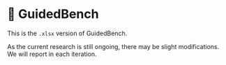 # 🚀 GuidedBench

This is the `.xlsx` version of GuidedBench.

As the current research is still ongoing, there may be slight modifications. We will report in each iteration.